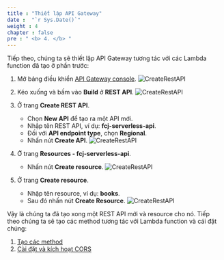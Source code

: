 ```yaml
---
title : "Thiết lập API Gateway"
date :  "`r Sys.Date()`" 
weight : 4
chapter : false
pre : " <b> 4. </b> "
---
```

Tiếp theo, chúng ta sẽ thiết lập API Gateway tương tác với các Lambda function đã tạo ở phần trước:

1. Mở bảng điều khiển [API Gateway console](https://ap-southeast-2.console.aws.amazon.com/apigateway/main/apis?region=ap-southeast-2).
![CreateRestAPI](/images/temp/1/50.png?width=90pc)

2. Kéo xuống và bấm vào **Build** ở **REST API**.
![CreateRestAPI](/images/temp/1/51.png?width=90pc)

3. Ở trang **Create REST API**.
    - Chọn **New API** để tạo ra một API mới.
    - Nhập tên REST API, ví dụ: **fcj-serverless-api**.
    - Đối với **API endpoint type**, chọn **Regional**.
    - Nhấn nút **Create API**.
![CreateRestAPI](/images/temp/1/52.png?width=90pc)

4. Ở trang **Resources - fcj-serverless-api**.
    - Nhấn nút **Create resource**.
![CreateRestAPI](/images/temp/1/53.png?width=90pc)

5. Ở trang **Create resource**.
    - Nhập tên resource, ví dụ: **books**.
    - Sau đó nhấn nút **Create Resource**.
![CreateRestAPI](/images/temp/1/54.png?width=90pc)

Vậy là chúng ta đã tạo xong một REST API mới và resource cho nó. Tiếp theo chúng ta sẽ tạo các method tương tác với Lambda function và cái đặt chúng:
1. [Tạo các method](4-1-create-methods/)
2. [Cài đặt và kích hoạt CORS](4-2-setting-and-cors/)

